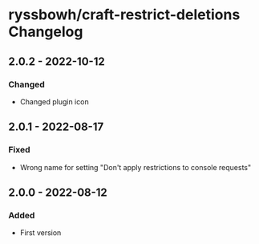 # ryssbowh/craft-restrict-deletions Changelog

## 2.0.2 - 2022-10-12
### Changed
- Changed plugin icon

## 2.0.1 - 2022-08-17
### Fixed
- Wrong name for setting "Don't apply restrictions to console requests"

## 2.0.0 - 2022-08-12
### Added
- First version